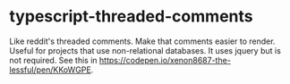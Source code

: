 # typescript-threaded-comments
Like reddit's threaded comments. Make that comments easier to render. Useful for projects that use non-relational databases. It uses jquery but is not required. See this in https://codepen.io/xenon8687-the-lessful/pen/KKoWGPE.
